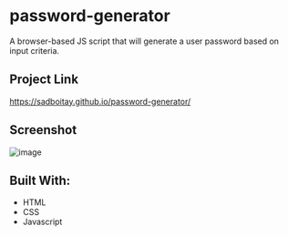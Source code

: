 # password-generator
A browser-based JS script that will generate a user password based on input criteria.

## Project Link
https://sadboitay.github.io/password-generator/

## Screenshot
![image](https://user-images.githubusercontent.com/86327207/128615953-68687084-e120-4957-b914-2254c210dcd0.png)

## Built With:
* HTML
* CSS
* Javascript

